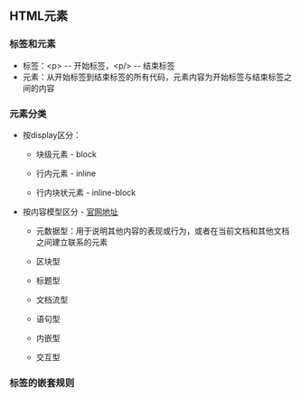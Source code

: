 ## HTML元素

### 标签和元素

* 标签：&lt;p&gt; -- 开始标签，&lt;p/&gt; -- 结束标签
* 元素：从开始标签到结束标签的所有代码，元素内容为开始标签与结束标签之间的内容

### 元素分类

* 按display区分：

  * 块级元素 - block

  * 行内元素 - inline

  * 行内块状元素 - inline-block

* 按内容模型区分 - [官网地址](https://www.w3.org/TR/html5/dom.html#content-models)

  * 元数据型：用于说明其他内容的表现或行为，或者在当前文档和其他文档之间建立联系的元素

  * 区块型

  * 标题型

  * 文档流型

  * 语句型

  * 内嵌型

  * 交互型

### 标签的嵌套规则



